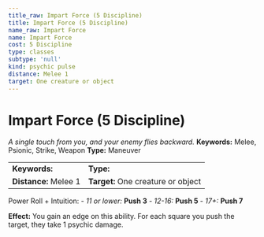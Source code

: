 ```yaml
---
title_raw: Impart Force (5 Discipline)
title: Impart Force (5 Discipline)
name_raw: Impart Force
name: Impart Force
cost: 5 Discipline
type: classes
subtype: 'null'
kind: psychic pulse
distance: Melee 1
target: One creature or object
---
```


# Impart Force (5 Discipline)

*A single touch from you, and your enemy flies backward.* **Keywords:** Melee, Psionic, Strike, Weapon **Type:** Maneuver

|                       |                                    |
| :-------------------- | :--------------------------------- |
| **Keywords:**         | **Type:**                          |
| **Distance:** Melee 1 | **Target:** One creature or object |

Power Roll + Intuition: - *11 or lower:* **Push 3** - *12-16:* **Push 5** - *17+:* **Push 7**

**Effect:** You gain an edge on this ability. For each square you push the target, they take 1 psychic damage.
